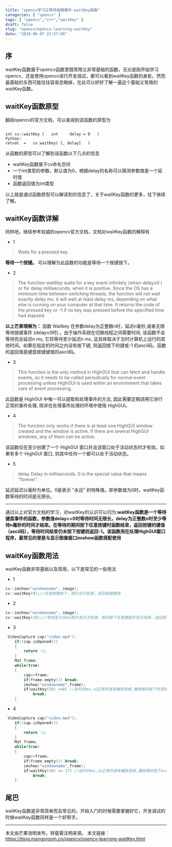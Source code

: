 ```yaml
---
title: "opencv学习之等待按键事件-waitKey函数"
categories: [ "opencv" ]
tags: [ "opencv","c++","waitKey" ]
draft: false
slug: "opencv/opencv-learning-waitKey"
date: "2019-06-07 22:57:00"
---
```


## 序

waitKey函数属于opencv函数里既常用又非常基础的函数，无论是刚开始学习opencv，还是使用opencv进行开发调试，都可以看到waitKey函数的身影。然而最基础的东西可能往往容易忽略掉，在此可以好好了解一遍这个基础又常用的waitKey函数。

## waitKey函数原型

翻阅opencv的官方文档，可以查阅到该函数的原型为

```

int cv::waitKey	(	int 	delay = 0	)	
Python:
retval	=	cv.waitKey(	[, delay]	)
```

从函数的原型可以了解到该函数以下几点的信息

- waitKey函数属于cv命名空间
- 一个int类型的参数，默认值为0，根据delay的名称可以猜测参数值是一个延时值
- 函数返回值为int类型

以上就是通过函数原型可以解读到的信息了，关于waitKey函数的更多，往下继续了解。

## waitKey函数详解

同样地，继续参考权威的opencv官方文档，文档对waitKey函数的解释有

- 1

> Waits for a pressed key.

**等待一个按键。** 可以理解为此函数的功能是等待一个按键按下。

- 2
> The function waitKey waits for a key event infinitely (when delay≤0 ) or for delay milliseconds, when it is positive. Since the OS has a minimum time between switching threads, the function will not wait exactly delay ms, it will wait at least delay ms, depending on what else is running on your computer at that time. It returns the code of the pressed key or -1 if no key was pressed before the specified time had elapsed.

**以上芒果理解为：**
函数 Waitkey 在参数delay为正整数n时，延迟n毫秒,或者无限等待按键事件 (delay≤0时) 。由于操作系统在切换线程之间需要时间, 该函数不会等待完全延迟n ms, 它将等待至少延迟n ms, 这具体取决于当时计算机上运行的其他时间。如果在指定的时间之内没有按下键, 则返回按下的键或-1 的ascii码。函数的返回值是键盘按键键值的ascii码。

- 3
> This function is the only method in HighGUI that can fetch and handle events, so it needs to be called periodically for normal event processing unless HighGUI is used within an environment that takes care of event processing.

此函数是 HighGUI 中唯一可以提取和处理事件的方法, 因此需要定期调用它进行正常的事件处理, 除非在处理事件处理的环境中使用 HighGUI。

- 4

> The function only works if there is at least one HighGUI window created and the window is active. If there are several HighGUI windows, any of them can be active.

该函数仅在至少创建了一个 HighGUI 窗口并且该窗口处于活动状态时才有效。如果有多个 HighGUI 窗口, 则其中任何一个都可以处于活动状态。

- 5
> delay	Delay in milliseconds. 0 is the special value that means "forever".

延迟延迟以毫秒为单位。0是表示 "永远" 的特殊值。即参数值为0时，waitKey函数等待的时间是无限长。

------

通过以上对官方文档的学习，对waitKey的认识可以归为:**waitKey函数是一个等待键盘事件的函数，参数值delay<=0时等待时间无限长，delay为正整数n时至少等待n毫秒的时间才结束。在等待的期间按下任意按键时函数结束，返回按键的键值（ascii码），等待时间结束仍未按下按键则返回-1。该函数用在处理HighGUI窗口程序，最常见的便是与显示图像窗口imshow函数搭配使用**

## waitKey函数用法

waitKey函数非常基础以及常用，以下是常见的一些用法

- 1
```c++
cv::imshow("windowname", image);
cv::waitKey(0);//任意按键按下，图片显示结束，返回按键键值
```

- 2
```c++
cv::imshow("windowname", image);
cv::waitKey(10);//等待至少10ms图片显示才结束，期间按下任意键图片显示结束，返回按键键值
```

- 3
```c++
 VideoCapture cap("video.mp4"); 
    if(!cap.isOpened()) 
    { 
        return -1; 
    } 
    Mat frame;  
    while(true) 
    { 
        cap>>frame; 
        if(frame.empty()) break;
        imshow("windowname",frame); 
        if(waitKey(30) >=0) //延时30ms,以正常的速率播放视频,播放期间按下任意按键则退出视频播放，并返回键值
            break;
    } 
```

- 4

```c++
 VideoCapture cap("video.mp4"); 
    if(!cap.isOpened()) 
    { 
        return -1; 
    } 
    Mat frame;  
    while(true) 
    { 
        cap>>frame; 
        if(frame.empty()) break;
        imshow("windowname",frame); 
        if(waitKey(30) == 27) //延时30ms,以正常的速率播放视频,播放期间按下esc按键则退出视频播放，并返回键值
            break;
    } 
```
## 尾巴

waitKey函数是非常简单而且常见的，开始入门的时候需要掌握好它，开发调试的时候waitKey函数同样是一个好帮手。

---

本文由芒果浩明发布，转载需注明来源。
本文链接：https://blog.mangoroom.cn/opencv/opencv-learning-waitKey.html